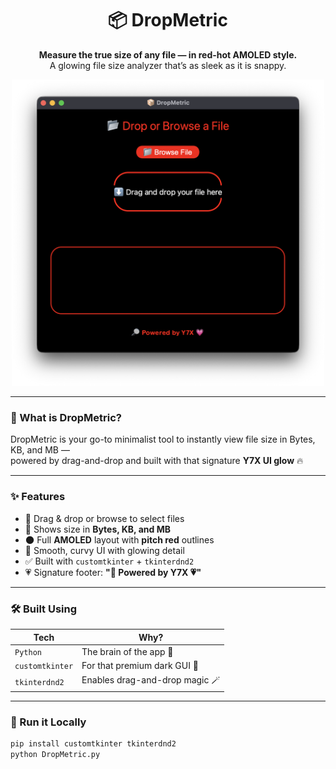 <div align="center">

# 📦 DropMetric

**Measure the true size of any file — in red-hot AMOLED style.**  
A glowing file size analyzer that’s as sleek as it is snappy.

<img src="assets/1.png" alt="DropMetric UI" width="500"/>

</div>

---

### 🧰 What is DropMetric?

DropMetric is your go-to minimalist tool to instantly view file size in Bytes, KB, and MB —  
powered by drag-and-drop and built with that signature **Y7X UI glow** 🔥

---

### ✨ Features

- 📂 Drag & drop or browse to select files
- 📏 Shows size in **Bytes, KB, and MB**
- 🌑 Full **AMOLED** layout with **pitch red** outlines
- 🧼 Smooth, curvy UI with glowing detail
- ✅ Built with `customtkinter` + `tkinterdnd2`
- 💗 Signature footer: **"🔎 Powered by Y7X 💗"**

---

### 🛠 Built Using

| Tech               | Why?                           |
|--------------------|--------------------------------|
| `Python`           | The brain of the app 🧠         |
| `customtkinter`    | For that premium dark GUI 🖤    |
| `tkinterdnd2`      | Enables drag-and-drop magic 🪄  |

---

### 🚀 Run it Locally

```bash
pip install customtkinter tkinterdnd2
python DropMetric.py